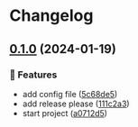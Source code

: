 # Changelog

## [0.1.0](https://github.com/robsonpiere/test-release-please/compare/v0.0.1...0.1.0) (2024-01-19)


### 🚀 Features

* add config file ([5c68de5](https://github.com/robsonpiere/test-release-please/commit/5c68de5591db04bce67e067ca1fbf7027f4fcae6))
* add release please ([111c2a3](https://github.com/robsonpiere/test-release-please/commit/111c2a3fd8bcc3db76cacc78f8a18ea250234070))
* start project ([a0712d5](https://github.com/robsonpiere/test-release-please/commit/a0712d52b420b3a41fa8e7e5afe2ee9275aeb2d4))

